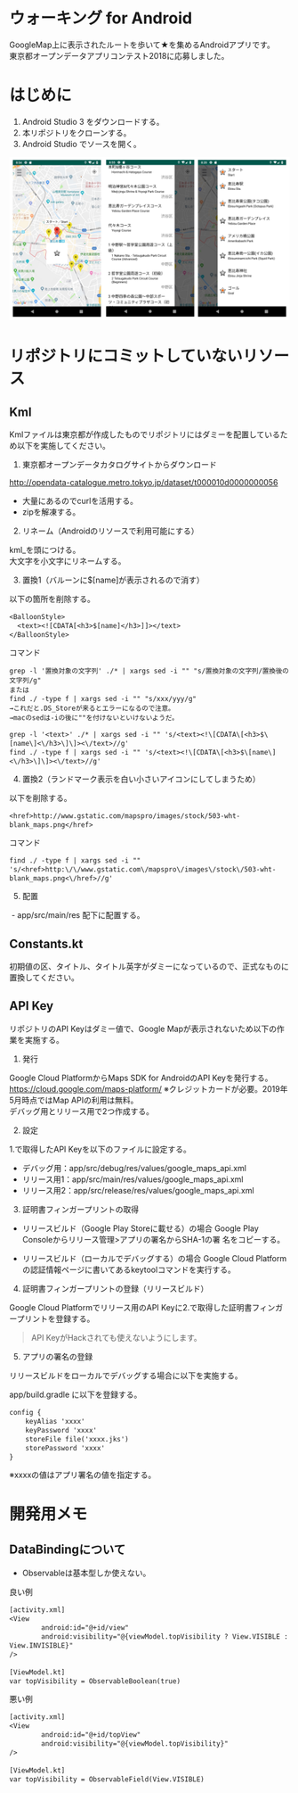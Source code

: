 # ウォーキング for Android

GoogleMap上に表示されたルートを歩いて★を集めるAndroidアプリです。  
東京都オープンデータアプリコンテスト2018に応募しました。

# はじめに
1. Android Studio 3 をダウンロードする。
2. 本リポジトリをクローンする。
3. Android Studio でソースを開く。

![Walking for Andorid](.github/app.jpg)

# リポジトリにコミットしていないリソース

## Kml

Kmlファイルは東京都が作成したものでリポジトリにはダミーを配置しているため以下を実施してください。

1. 東京都オープンデータカタログサイトからダウンロード

http://opendata-catalogue.metro.tokyo.jp/dataset/t000010d0000000056

 - 大量にあるのでcurlを活用する。  
 - zipを解凍する。

2. リネーム（Androidのリソースで利用可能にする）

kml_を頭につける。  
大文字を小文字にリネームする。

3. 置換1（バルーンに$[name]が表示されるので消す）

以下の箇所を削除する。
```
<BalloonStyle>
  <text><![CDATA[<h3>$[name]</h3>]]></text>
</BalloonStyle>
```
コマンド
```
grep -l '置換対象の文字列' ./* | xargs sed -i "" "s/置換対象の文字列/置換後の文字列/g"
または
find ./ -type f | xargs sed -i "" "s/xxx/yyy/g"
→これだと.DS_Storeが来るとエラーになるので注意。
→macのsedは-iの後に""を付けないといけないようだ。
```
```
grep -l '<text>' ./* | xargs sed -i "" 's/<text><!\[CDATA\[<h3>$\[name\]<\/h3>\]\]><\/text>//g'
find ./ -type f | xargs sed -i "" 's/<text><!\[CDATA\[<h3>$\[name\]<\/h3>\]\]><\/text>//g'
```

4. 置換2（ランドマーク表示を白い小さいアイコンにしてしまうため）

以下を削除する。
```
<href>http://www.gstatic.com/mapspro/images/stock/503-wht-blank_maps.png</href>
```
コマンド
```
find ./ -type f | xargs sed -i "" 's/<href>http:\/\/www.gstatic.com\/mapspro\/images\/stock\/503-wht-blank_maps.png<\/href>//g'
```

5. 配置

⁨ - app/⁨src/⁨main/⁨res 配下に配置する。⁩

## Constants.kt

初期値の区、タイトル、タイトル英字がダミーになっているので、正式なものに置換してください。

## API Key

リポジトリのAPI Keyはダミー値で、Google Mapが表示されないため以下の作業を実施する。

1. 発行

Google Cloud PlatformからMaps SDK for AndroidのAPI Keyを発行する。
https://cloud.google.com/maps-platform/
※クレジットカードが必要。2019年5月時点ではMap APIの利用は無料。  
デバッグ用とリリース用で2つ作成する。

2. 設定

1.で取得したAPI Keyを以下のファイルに設定する。
 - デバッグ用：app/src/debug/res/values/google_maps_api.xml
 - リリース用1：app/src/main/res/values/google_maps_api.xml
 - リリース用2：app/src/release/res/values/google_maps_api.xml

3. 証明書フィンガープリントの取得

 - リリースビルド（Google Play Storeに載せる）の場合
Google Play Consoleからリリース管理>アプリの署名からSHA-1の署
名をコピーする。

 - リリースビルド（ローカルでデバッグする）の場合
 Google Cloud Platformの認証情報ページに書いてあるkeytoolコマンドを実行する。

4. 証明書フィンガープリントの登録（リリースビルド）

Google Cloud Platformでリリース用のAPI Keyに2.で取得した証明書フィンガープリントを登録する。  
> API KeyがHackされても使えないようにします。

5. アプリの署名の登録

リリースビルドをローカルでデバッグする場合に以下を実施する。

app/build.gradle に以下を登録する。
```
config {
    keyAlias 'xxxx'
    keyPassword 'xxxx'
    storeFile file('xxxx.jks')
    storePassword 'xxxx'
}
```
※xxxxの値はアプリ署名の値を指定する。


# 開発用メモ

## DataBindingについて

* Observableは基本型しか使えない。

良い例
```
[activity.xml]
<View
        android:id="@+id/view"
        android:visibility="@{viewModel.topVisibility ? View.VISIBLE : View.INVISIBLE}"
/>

[ViewModel.kt]
var topVisibility = ObservableBoolean(true)
```

悪い例
```
[activity.xml]
<View
        android:id="@+id/topView"
        android:visibility="@{viewModel.topVisibility}"
/>

[ViewModel.kt]
var topVisibility = ObservableField(View.VISIBLE)
```
